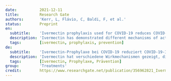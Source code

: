 ```yaml
---
date:          2021-12-11
title:         Research Gate
authors:       'Kerr, L, Flávio, C, Baldi, F, et al.'
status:        Preprint
en:
  subtitle:    'Ivermectin prophylaxis used for COVID-19 reduces COVID-19 infection and mortality rates: A 220,517-subject, populational-level retrospective citywide'
  description: 'Ivermectin has demonstrated different mechanisms of actions that could potentially protect from both COVID-19 infection and COVID-19-related comorbidities. Based on the existing literature and safety profile of ivermectin, a citywide program of prophylactic use of ivermectin for COVID-19 was implemented in Itajai, a Southern city in Brazil in the state of Santa Catarina. The objective of this analysis is to evaluate the effects of the use of ivermectin for prevention of COVID-19 infection, risk of dying and mortality, compared to non-users. This is a retrospective analysis of registry data from the medical based citywide COVID-19 prevention with ivermectin program, between July 2020 to December of 2020. The whole population of Itajaí was invited for a medical visit to compile demographic and medical parameters. In the absence of contraindications, ivermectin was offered as an optional treatment for 2 days every 15 days at a dose of 0.2mg/kg/day. Patients’ preferences and medical autonomy were preserved. Ivermectin users were compared with the comorbidity-matched population of non-users for COVID-19 by age, sex, COVID-19 infection rate, and COVID-19 mortality rate. Results in terms of mortality were adjusted for all relevant variables and Propensity Score Matching (PSM) was calculated. A total of 220,517 subjects were included in the analysis; 133,051 (60.3%) ivermectin users and 87,466 (39.7%) non-users. COVID-19 infection occurred in 4,311 (3.2%) treated subjects, and 3,034 (3.5%) non-treated subjects. This evidence showed a 7% reduction in COVID-19 infection rate with use of ivermectin: COVID-19 infection rate ratio. A total of 62 deaths (1.4% mortality rate) occurred among users and 79 deaths (2.6% mortality rate) among non-users, showing a 48% reduction in mortality rate. Risk of dying from COVID-19 among ivermectin users was 45% lower than non-users. Prophylactic use of ivermectin showed significantly reduced COVID-19 infection rate, mortality rate and chance of dying from COVID-19 on a calculated population-level analysis, which controlled for all relevant confounding variables.'
  tags:        [ivermectin, prophylaxis, prevention]
de:
  subtitle:    'Ivermectin-Prophylaxe bei COVID-19 reduziert COVID-19-Infektions- und Sterblichkeitsraten: Eine stadtweite retrospektive Studie mit 220.517 Probanden auf Bevölkerungsebene'
  description: 'Ivermectin hat verschiedene Wirkmechanismen gezeigt, die potenziell sowohl vor einer COVID-19-Infektion als auch vor COVID-19-bedingten Komorbiditäten schützen könnten. Auf der Grundlage der vorhandenen Literatur und des Sicherheitsprofils von Ivermectin wurde in Itajai, einer Stadt im Süden Brasiliens im Bundesstaat Santa Catarina, ein stadtweites Programm zur prophylaktischen Anwendung von Ivermectin gegen COVID-19 durchgeführt. Ziel dieser Analyse ist, die Auswirkungen der Anwendung von Ivermectin zur Vorbeugung von COVID-19-Infektionen, das Sterberisiko und die Sterblichkeit im Vergleich zu Nichtanwendern zu bewerten. Es handelt sich um eine retrospektive Analyse von Registerdaten aus dem medizinisch basierten stadtweiten COVID-19-Präventionsprogramm mit Ivermectin zwischen Juli 2020 und Dezember 2020. Die gesamte Bevölkerung von Itajaí wurde zu einem Arztbesuch eingeladen, um demografische und medizinische Parameter zu erheben. Wenn keine Kontraindikationen vorlagen, wurde Ivermectin als optionale Behandlung für 2 Tage alle 15 Tage in einer Dosis von 0,2 mg/kg/Tag angeboten. Die Präferenzen der Patienten und ihre medizinische Autonomie wurden gewahrt. Die Ivermectin-Anwender wurden mit der komorbiditätsangepassten Population der Nicht-Anwender von COVID-19 nach Alter, Geschlecht, COVID-19-Infektionsrate und COVID-19-Mortalitätsrate verglichen. Die Ergebnisse in Bezug auf die Sterblichkeit wurden um alle relevanten Variablen bereinigt, und es wurde ein Propensity Score Matching (PSM) berechnet. Insgesamt wurden 220.517 Probanden in die Analyse einbezogen; 133.051 (60,3 %) Ivermectin-Anwender und 87.466 (39,7 %) Nicht-Anwender. Eine COVID-19-Infektion trat bei 4 311 (3,2 %) behandelten Probanden und 3 034 (3,5 %) nicht behandelten Probanden auf. Die Ergebnisse zeigen, dass die COVID-19-Infektionsrate durch die Anwendung von Ivermectin um 7 % gesenkt werden konnte: Verhältnis COVID-19-Infektionsrate. Insgesamt traten 62 Todesfälle (1,4 % Sterblichkeitsrate) bei den Anwendern und 79 Todesfälle (2,6 % Sterblichkeitsrate) bei den Nichtanwendern auf, was eine Verringerung der Sterblichkeitsrate um 48 % bedeutet. Das Risiko, an COVID-19 zu sterben, war bei Ivermectin-Anwendern um 45 % geringer als bei Nicht-Anwendern. Die prophylaktische Anwendung von Ivermectin führte zu einer signifikanten Verringerung der COVID-19-Infektionsrate, der Sterblichkeitsrate und des Risikos, an COVID-19 zu sterben, bei einer berechneten Analyse auf Bevölkerungsebene, bei der alle relevanten Störfaktoren berücksichtigt wurden.' 
  tags:        [Ivermectin, Prophylaxe, Prävention]
group:         'Treatments'
credit:        https://www.researchgate.net/publication/356962821_Ivermectin_prophylaxis_used_for_COVID-19_reduces_COVID-19_infection_and_mortality_rates_A_220517-subject_populational-level_retrospective_citywide
---
```

